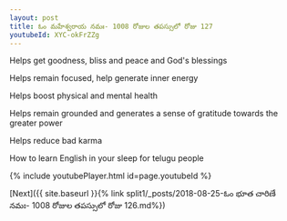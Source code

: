 ```yaml
---
layout: post
title: ఓం మహేశ్వరాయ నమః- 1008 రోజుల తపస్సులో రోజు 127
youtubeId: XYC-okFrZZg
---
```

 
 
Helps get goodness, bliss and peace and God's blessings
 
Helps remain focused, help generate inner energy 
 
Helps boost physical and mental health 
 
Helps remain grounded and generates a sense of gratitude towards the greater power 
 
Helps reduce bad karma
 
How to learn English in your sleep for telugu people
 
 
 
 


{% include youtubePlayer.html id=page.youtubeId %}
 
[Next]({{ site.baseurl }}{% link split1/_posts/2018-08-25-ఓం భూత చారిణే నమః- 1008 రోజుల తపస్సులో రోజు 126.md%})
 
